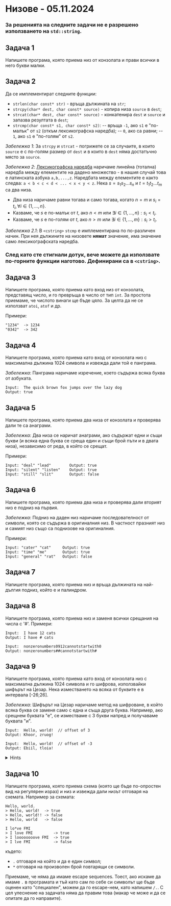 # Низове - 05.11.2024

### За решенията на следните задачи не е разрешено използването на `std::string`.

## Задача 1

Напишете програма, която приема низ от конзолата и прави всички в него букви малки. 

## Задача 2

Да се имплементират следните функции:

- `strlen(char const* str)` - връща дължината на `str`;
- `strcpy(char* dest, char const* source)` - копира низа `source` в `dest`;
- `strcat(char* dest, char const* source)` - конкатенира `dest` и `source` и запазва резултата в `dest`;
- `strcmp(char const* s1, char const* s2)`:
-- връща `-1`, ако `s1` е "по-малък" от `s2` (откъм лексикографска наредба);
-- `0`, ако са равни;
-- `1`, ако `s1` е "по-голям" от `s2`.

*Забележка 1*: За `strcpy` и `strcat` - погрижете се за случаите, в които `source` е с по-голям размер от `dest` и в които в `dest` няма достатъчно място за `source`.

*Забележка 2*: [Лексикографска наредба](https://en.wikipedia.org/wiki/Lexicographic_order) наричаме линейна (тотална) наредба между елементите на дадено множество - в нашия случай това е латинската азбука `a,b,...,z`. Наредбата между елементите е както следва: `a < b < c < d < ... < x < y < z`. Нека $s = s_1s_2...s_n$ и $t = t_1t_2...t_m$ са два низа.
- Два низа наричаме равни тогава и само тогава, когато $n = m$ и $s_i = t_i, \forall i \in \{1,...,n\}$.
- Казваме, че $s$ е по-малък от $t$, ако $n<m$ или $\exists i \in \{1,...,n\} : s_i < t_i$.
- Казваме, че $s$ е по-голям от $t$, ако $n>m$ или $\exists i \in \{1,...,m\} : s_i > t_i$.

*Забележка 2.1*: В `<cstring>` `stcmp` е имплементирана по по-различен начин. При нея дължините на низовете **нямат** значение, има значение само лексикографската наредба.

### След като сте стигнали дотук, вече можете да използвате по-горните функции наготово. Дефинирани са в `<cstring>`.

## Задача 3

Напишете програма, която приема като вход низ от конзолата, представящ число, и го превръща в число от тип `int`. За простота приемаме, че числото винаги ще бъде цяло. За целта да не се използват `atoi`, `atof` и др.

Примери:

```
"1234"  -> 1234
"0342"  -> 342
```

## Задача 4

Напишете програма, която приема като вход от конзолата низ с максимална дължина 1024 символа и извежда дали той е панграма.

*Забележка*: Панграма наричаме изречение, което съдържа всяка буква от азбуката.

```
Input:  The quick brown fox jumps over the lazy dog
Output: true
```

## Задача 5

Напишете програма, която приема два низа от конзолата и проверява дали те са анаграми.

*Забележка*: Два низа се наричат анаграми, ако съдържат едни и същи букви (и всяка една буква се среща един и същи брой пъти и в двата низа), независимо от реда, в който се срещат.

Примери:

```
Input: "deal" "lead"        Output: true
Input: "silent" "listen"    Output: true
Input: "still" "slit"       Output: false
```

## Задача 6

Напишете програма, която приема два низа и проверява дали вторият низ е подниз на първия.

*Забележка*: Подниз на даден низ наричаме последователност от символи, която се съдържа в оригиналния низ. В частност празният низ и самият низ също са поднизове на оригиналния.

Примери:

```
Input: "cater" "cat"     Output: true
Input: "time" "me"       Output: true
Input: "general" "rat"   Output: false
```

## Задача 7

Напишете програма, която приема низ и връща дължината на най-дългия подниз, който е и палиндром.

## Задача 8

Напишете програма, която приема низ и заменя всички срещания на числа с '#'.
Примери:
```
Input:  I have 12 cats
Output: I have # cats

Input:  nonzeronumbers0912cannotstartwith0 
Output: nonzeronumbers##cannotstartwith#
``` 

## Задача 9

Напишете програма, която приема като вход от конзолата низ с максимална дължина 1024 символа и го шифрова, използвайки шифърът на Цезар. Нека изместването на всяка от буквите е в интервала [-26;26].

*Забележка*: Шифърът на Цезар наричаме метод на шифроване, в който всяка буква се заменя само с една и съща друга буква. Например, ако срещнем буквата "е", се изместваме с 3 букви напред и получаваме буквата "и".
```
Input:  Hello, world!  // offset of 3
Output: Khoor, zruog!

Input:  Hello, world!  // offset of -3
Output: Ebiil, tloia!
``` 

<details> 
    <summary>Hints</summary>
    Какво би се случило, ако имаме буквата 'z' и изместване напред с една буква?
    <details>
        <summary>Hint</summary>
        >За да се справите с този проблем, използвайте оператора за деление с остатък. 
    </details>
    А ако изместваме назад? Как може да си осигурите,
     че буквите ви винаги ще са в даден интервал?
    <details>
        <summary>Hint</summary>
        >Прибавете числото 26.
    </details>

</details>

## Задача 10

Напишете програма, която приема схема (която ще бъде по-опростен вид на регулярен израз) и низ и извежда дали низът отговаря на схемата. Например за схемата:
```
Hello, world.
> Hello, world!  -> true
> Hello, world!! -> false
> Hello, world   -> false

I lo*ve FMI
> I love FMI         -> true
> I loooooooove FMI  -> true
> I lve FMI          -> false
```
където:
- `.` отговаря на който и да е един символ;
- `*` отговаря на произволен брой повтарящи се символи.

Приемаме, че няма да имаме escape sequences. Тоест, ако искаме да имаме `.` в програмата и тъй като сам по себе си символът ще бъде оценен като "специален", можем да го escape-нем, като напишем `/.`. С цел улеснение на задачата няма да правим това (макар че може и да се опитате да го направите).